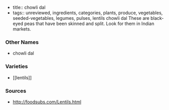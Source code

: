 - title:: chowli dal
- tags:: unreviewed, ingredients, categories, plants, produce, vegetables, seeded-vegetables, legumes, pulses, lentils
chowli dal These are black-eyed peas that have been skinned and split. Look for them in Indian markets.

### Other Names

* chowli dal

### Varieties

* [[lentils]]

### Sources
* http://foodsubs.com/Lentils.html

